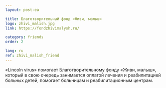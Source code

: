 ```yaml
---
layout: post-ea

title: Благотворительный фонд «Живи, малыш»
logo: zhivi_malish.jpg
link: https://fondzhivimalysh.ru/

category: friends
order: 2

lang: ru
ref: zhivi_malish_friend
---
```


«Lincoln virus» помогает Благотворительному фонду «Живи, малыш», который в свою очередь занимается оплатой лечения и реабилитацией больных детей, помогает больницам и реабилитационным центрам.
